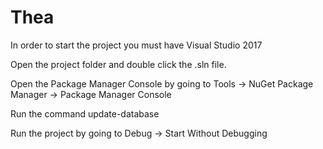 # Thea 
In order to start the project you must have Visual Studio 2017 

Open the project folder and double click the .sln file.

Open the Package Manager Console by going to Tools -> NuGet Package Manager -> Package Manager Console

Run the command update-database

Run the project by going to Debug -> Start Without Debugging
